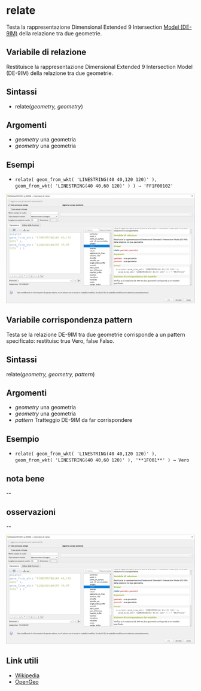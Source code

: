 # relate

Testa la rappresentazione Dimensional Extended 9 Intersection [Model (DE-9IM)](https://en.wikipedia.org/wiki/DE-9IM) della relazione tra due geometrie.

## Variabile di relazione
Restituisce la rappresentazione Dimensional Extended 9 Intersection Model (DE-9IM) della relazione tra due geometrie.

## Sintassi

* relate(_geometry, geometry_)

## Argomenti

* _geometry_ una geometria
* _geometry_ una geometria

## Esempi

* `relate( geom_from_wkt( 'LINESTRING(40 40,120 120)' ), geom_from_wkt( 'LINESTRING(40 40,60 120)' ) ) → 'FF1F00102'`

![](/img/geometria/relate/relate1.png)

## Variabile corrispondenza pattern

Testa se la relazione DE-9IM tra due geometrie corrisponde a un pattern specificato: restituisc true Vero, false Falso.

## Sintassi
relate(_geometry, geometry, pattern_)

## Argomenti

* _geometry_ una geometria
* _geometry_ una geometria
* _pattern_ Tratteggio DE-9IM da far corrispondere

## Esempio

* `relate( geom_from_wkt( 'LINESTRING(40 40,120 120)' ), geom_from_wkt( 'LINESTRING(40 40,60 120)' ), '**1F001**' ) → Vero`

## nota bene

--

## osservazioni

--

![](/img/geometria/relate/relate1.png)

## Link utili

* [Wikipedia](https://en.wikipedia.org/wiki/DE-9IM)
* [OpenGeo](https://connect.boundlessgeo.com/docs/suite/4.6/dataadmin/pgAdvanced/de9im.html)
